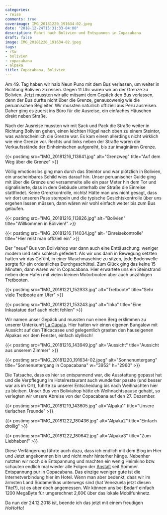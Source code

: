 ```yaml
---
categories:
- reise
comments: true
coverimage: IMG_20181220_191634-02.jpeg
date: "2018-12-24T15:31:33-04:00"
description: Fahrt nach Bolivien und Entspannen in Copacabana
draft: false
image: IMG_20181220_191634-02.jpeg
tags:
- rtw
- bolivien
- copacabana
- alpaka
title: Copacabana, Bolivien
---
```


Am 49. Tag haben wir halb Neun Puno mit dem Bus verlassen, um weiter in Richtung Bolivien zu reisen. Gegen 11 Uhr waren wir an der Grenze zu Bolivien. Jetzt mussten wir alle mitsamt dem Gepäck den Bus verlassen, denn der Bus durfte nicht über die Grenze, genausowenig wie die peruanischen Begleiter. Wir mussten natürlich offiziell aus Peru ausreisen. Daher ging es zuerst ins Büro für die Ausreise, ein einfaches Häuschen direkt neben Straße. 

Nach der Ausreise mussten wir mit Sack und Pack die Straße weiter in Richtung Bolivien gehen, einen leichten Hügel nach oben zu einem Steintor, was wahrscheinlich die Grenze war. Es kam einem allerdings nicht wirklich wie eine Grenze vor. Rechts und links neben der Straße waren die Verkaufsstände der Einheimischen aufgereiht, bis zur imaginären Grenze.

{{< postimg src="IMG_20181216_113641.jpg" alt="Grenzweg" title="Auf dem Weg über die Grenze" >}}

Völlig emotionslos ging man durch das Steintor und war plötzlich in Bolivien, ein unscheinbares Schild wies darauf hin. Unser peruanischer Guide ging mit über die Grenze und versammelte alle ein paar Meter hin dem Tor und signalisierte, dass in dem Gebäude unterhalb der Straße die Einreise stattfindet. Keine Grenzkontrolle, nichts! Hätte man uns nicht gesagt, dass wir dort unseren Pass stempeln und die typische Gesichtskontrolle über uns ergehen lassen müssen, dann wären wir wohl einfach weiter bis zum Bus gelaufen.

{{< postimg src="IMG_20181216_113826.jpg" alt="Bolivien" title="Willkommen in Bolivien!" >}}

{{< postimg src="IMG_20181216_114034.jpg" alt="Einreisekontrolle" title="Hier reist man offiziell ein" >}}

Der "neue" Bus von Boliviahop war dann auch eine Enttäuschung: weniger modern und sehr schlech gefedert. Als wir uns dann in Bewegung setzten hatten wir das Gefühl, in einer Waschmaschine zu sitzen, jede Bodenwelle sorgte für ein ordentliches Durchgeschüttel. Zum Glück ging das keine 15 Minuten, dann waren wir in Copacabana. Hier erwartete uns ein Steinstrand neben dem Hafen mit vielen kleinen Motorbooten aber auch unzähligen Tretbooten. 

{{< postimg src="IMG_20181221_152933.jpg" alt="Tretboote" title="Sehr viele Tretboote am Ufer" >}}

{{< postimg src="IMG_20181221_153243.jpg" alt="Inka" title="Eine Inkastatue darf auch nicht fehlen" >}}

Wir namen unser Gepäck und mussten nun einen Berg erklimmen zu unserer Unterkunft [La Cúpula](https://goo.gl/maps/1oC4aAYWHs52). Hier hatten wir einen eigenen Bungalow mit Aussicht auf den Titicacasee und gelegentlich grasten den hauseigenen Alpakas vor dem Fenster, einfach idyllisch!

{{< postimg src="IMG_20181216_143949.jpg" alt="Aussicht" title="Aussicht aus unserem Zimmer" >}}

{{< postimg src="IMG_20181220_191634-02.jpeg" alt="Sonnenuntergang" title="Sonnenuntergang in Copacabana" w="3952" h="2960" >}}

Die Tatsache, dass es hier so entspannend war, die Ausstattung gepasst hat und die Verpflegung im Hotelrestaurant auch wunderbar passte (und besser war als im Ort), führte zu unserer Entscheidung bis nach Weihnachten hier zu bleiben. Unser Bus von Boliviahop hätte eh Weihnachtspause gehabt, so verlegten wir unsere Abreise von der Copacabana auf den 27. Dezember.

{{< postimg src="IMG_20181219_143605.jpg" alt="Alpaka1" title="Unsere tierischen Freunde" >}}

{{< postimg src="IMG_20181222_180436.jpg" alt="Alpaka2" title="Einfach drollig" >}}

{{< postimg src="IMG_20181222_180642.jpg" alt="Alpaka3" title="Zum Liebhaben!" >}}

Diese Verlängerung führte auch dazu, dass ich endlich mit dem Blog im Hier und Jetzt angekommen bin und nicht mehr hinterher hänge. Nebenher nutzten wir noch die Entspannung und machten ein wenig Heimkino bzw. schauten endlich mal wieder alle Folgen der [Anstalt](https://www.zdf.de/comedy/die-anstalt) seit Sommer. Entspannung pur in Copacabana. Das einzige weniger gute ist die Internetverbindung hier im Hotel. Wenn man aber bedenkt, dass wir im ärmsten Land Südamerikas unterwegs sind (hat Venezuela jetzt diesen Titel?), ist es aber doch angemessen. Wir können uns bei Bedarf einfach 1200 MegaByte für umgerechnet 2,60€ über das lokale Mobilfunknetz.

Da nun der 24.12.2018 ist, beende ich das jetzt mit einem freudigen _HoHoHo_!